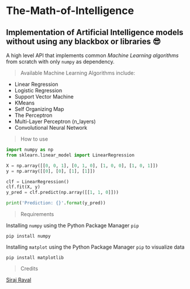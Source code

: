 # The-Math-of-Intelligence

## Implementation of Artificial Intelligence models without using any blackbox or libraries  😎

A high level API that implements common *Machine Learning algorithms* from scratch with only `numpy` as dependency.

> Available Machine Learning Algorithms include:

* Linear Regression
* Logistic Regression
* Support Vector Machine
* KMeans
* Self Organizing Map
* The Perceptron
* Multi-Layer Perceptron (n_layers)
* Convolutional Neural Network

> How to use

```python
import numpy as np
from sklearn.linear_model import LinearRegression

X = np.array([[0, 0, 1], [0, 1, 0], [1, 0, 0], [1, 0, 1]])
y = np.array([[0], [0], [1], [1]])

clf = LinearRegression()
clf.fit(X, y)
y_pred = clf.predict(np.array([[1, 1, 0]]))

print('Prediction: {}'.format(y_pred))

```

> Requirements

Installing `numpy` using the Python Package Manager `pip`
```
pip install numpy
```

Installing `matplot` using the Python Package Manager `pip` to visualize data
```
pip install matplotlib
```

> Credits

[Siraj Raval](https://www.youtube.com/channel/UCWN3xxRkmTPmbKwht9FuE5A)
